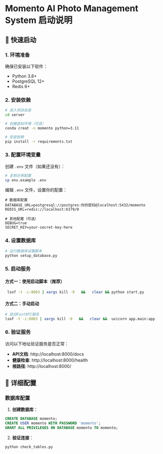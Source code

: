 # Momento AI Photo Management System 启动说明

## 🚀 快速启动

### 1. 环境准备

确保已安装以下软件：
- Python 3.8+
- PostgreSQL 12+
- Redis 6+

### 2. 安装依赖

```bash
# 进入项目目录
cd server

# 创建虚拟环境（可选）
conda creat -n momento python=3.11

# 安装依赖
pip install -r requirements.txt
```

### 3. 配置环境变量

创建 `.env` 文件（如果还没有）：

```bash
# 复制示例配置
cp env.example .env
```

编辑 `.env` 文件，设置你的配置：

```env
# 数据库配置
DATABASE_URL=postgresql://postgres:你的密码@localhost:5432/momento
REDIS_URL=redis://localhost:6379/0

# 其他配置（可选）
DEBUG=true
SECRET_KEY=your-secret-key-here
```

### 4. 设置数据库

```bash
# 运行数据库设置脚本
python setup_database.py
```

### 5. 启动服务

#### 方式一：使用启动脚本（推荐）

```bash
 lsof -t -i:8003 | xargs kill -9   &&   clear && python start.py

```

#### 方式二：手动启动

```bash
# 启动FastAPI服务
lsof -t -i:8003 | xargs kill -9   &&   clear &&  uvicorn app.main:app --host 0.0.0.0 --port 8003 --reload

```

### 6. 验证服务

访问以下地址验证服务是否正常：

- **API文档**: http://localhost:8000/docs
- **健康检查**: http://localhost:8000/health
- **根路径**: http://localhost:8000/

## 🔧 详细配置

### 数据库配置

1. **创建数据库**：
```sql
CREATE DATABASE momento;
CREATE USER momento WITH PASSWORD 'momento';
GRANT ALL PRIVILEGES ON DATABASE momento TO momento;
```

2. **验证连接**：
```bash
python check_tables.py
```





